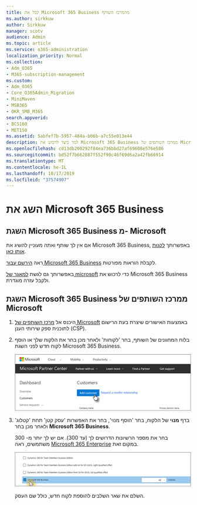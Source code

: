 ```yaml
---
title: קבל את Microsoft 365 Business מהמרכז השותף
ms.author: sirkkuw
author: Sirkkuw
manager: scotv
audience: Admin
ms.topic: article
ms.service: o365-administration
localization_priority: Normal
ms.collection:
- Adm_O365
- M365-subscription-management
ms.custom:
- Adm_O365
- Core_O365Admin_Migration
- MiniMaven
- MSB365
- OKR_SMB_M365
search.appverid:
- BCS160
- MET150
ms.assetid: 5abfef7b-5957-484a-b06b-a7c55e013e44
description: למד כיצד לרכוש את Microsoft 365 Business ממרכז השותפים של Microsoft.
ms.openlocfilehash: cd13db200292f84ea736bbd27af69608e576e586
ms.sourcegitcommit: bd52f7b662887f552f90c46f69d6a2a42fb66914
ms.translationtype: MT
ms.contentlocale: he-IL
ms.lasthandoff: 10/17/2019
ms.locfileid: "37574907"
---
```

# <a name="get-microsoft-365-business"></a>השג את Microsoft 365 Business

## <a name="get-microsoft-365-business-from-microsoft"></a>השגת Microsoft 365 Business מ- Microsoft

אם אין לך שותף ואתה מעוניין להשיג את Microsoft 365 Business, באפשרותך [לקנות אותו כאן](https://www.microsoft.com/en-US/microsoft-365/business).

ראה [הירשם עבור Microsoft 365 Business](sign-up.md) לקבלת הוראות מפורטות.

באפשרותך גם לגשת [למאגר של microsoft](https://www.microsoft.com/en-us/store/locations/find-a-store?icid=en-us_UF_FAS) כדי לרכוש את Microsoft 365 Business ולקבל עזרה מוגדרת.
  
## <a name="get-microsoft-365-business-from-microsoft-partner-center"></a>השגת Microsoft 365 Business ממרכז השותפים של Microsoft

1. היכנס אל [מרכז השותפים של Microsoft](https://go.microsoft.com/fwlink/p/?linkid=849910) באמצעות האישורים שיצרת בעת הרישום לתוכנית ספק שירותי הענן (CSP). 
    
2. בלוח המחוונים של השותף, בחר 'לקוחות' ולאחר מכן בחר את הלקוח שלך או הוסף לקוח חדש לפני השגת Microsoft 365 Business.
    
    ![In the Microsoft Partner center, add a new customer.](media/ec807d07-bbd2-411f-8fe1-c644cf9a3882.png)
  
3. בדף **מנוי** של הלקוח, בחר 'הוסף מנוי', בחר את האפשרות 'עסק קטן' תחת 'קטלוג' ולאחר מכן בחר **Microsoft 365 Business**.
    
    בחר את מספר הרשיונות הדרושים לך (עד 300). אם יש לך יותר מ- 300 משתמשים, ראה [Microsoft 365 Enterprise](https://go.microsoft.com/fwlink/p/?linkid=862316) במקום זאת. 
    
    ![On the New subscription page choose small business.](media/52d99e89-2175-4974-84bb-dd626048541b.png)
  
    השלם את שאר השלבים להוספת לקוח חדש, כולל שם העסק.
    


